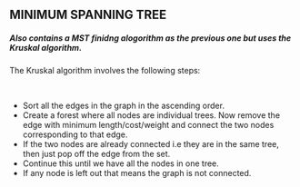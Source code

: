 <h2>MINIMUM SPANNING TREE</h2>
<h5>Also contains a MST finidng alogorithm as the previous one but uses the Kruskal algorithm.</h5>
<p>The Kruskal algorithm involves the following steps:</p></br>
<ul>
  <li>Sort all the edges in the graph in the ascending order.</li>
  <li>Create a forest where all nodes are individual trees. Now remove the edge with minimum length/cost/weight and connect the two nodes corresponding to that
    edge.</li>
  <li>If the two nodes are already connected i.e they are in the same tree, then just pop off the edge from the set.</li>
  <li> Continue this until we have all the nodes in one tree.</li>
  <li>If any node is left out that means the graph is not connected.</li>
  </ul>
  
